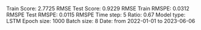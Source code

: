 Train Score: 2.7725 RMSE
Test Score: 0.9229 RMSE
Train RMSPE: 0.0312 RMSPE
Test RMSPE: 0.0115 RMSPE
Time step: 5
Ratio: 0.67
Model type: LSTM
Epoch size: 1000
Batch size: 8
Date: from 2022-01-01 to 2023-06-06